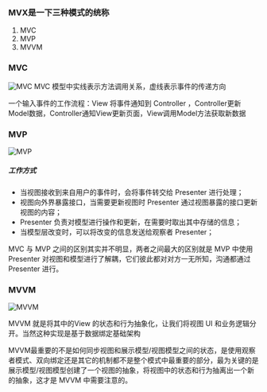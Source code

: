 ### MVX是一下三种模式的统称
1. MVC
2. MVP
3. MVVM

### MVC
![MVC](https://www.runoob.com/wp-content/uploads/2014/08/1200px-ModelViewControllerDiagram2.svg_.png)
MVC 模型中实线表示方法调用关系，虚线表示事件的传递方向

一个输入事件的工作流程：View 将事件通知到 Controller ，Controller更新Model数据，Controller通知View更新页面，View调用Model方法获取新数据
### MVP
![MVP](https://upload-images.jianshu.io/upload_images/1975281-cae21f226c748448.jpg?imageMogr2/auto-orient/strip|imageView2/2/w/1200/format/webp)

##### 工作方式
* 当视图接收到来自用户的事件时，会将事件转交给 Presenter 进行处理；
* 视图向外界暴露接口，当需要更新视图时 Presenter 通过视图暴露的接口更新视图的内容；
* Presenter 负责对模型进行操作和更新，在需要时取出其中存储的信息；
* 当模型层改变时，可以将改变的信息发送给观察者 Presenter；


MVC 与 MVP 之间的区别其实并不明显，两者之间最大的区别就是 MVP 中使用 Presenter 对视图和模型进行了解耦，它们彼此都对对方一无所知，沟通都通过 Presenter 进行。

### MVVM
![MVVM](https://upload-images.jianshu.io/upload_images/1975281-0f927ea02175ea30.jpg?imageMogr2/auto-orient/strip|imageView2/2/w/1200/format/webp)

MVVM 就是将其中的View 的状态和行为抽象化，让我们将视图 UI 和业务逻辑分开。当然这种实现是基于数据绑定基础架构

MVVM最重要的不是如何同步视图和展示模型/视图模型之间的状态，是使用观察者模式、双向绑定还是其它的机制都不是整个模式中最重要的部分，最为关键的是展示模型/视图模型创建了一个视图的抽象，将视图中的状态和行为抽离出一个新的抽象，这才是 MVVM 中需要注意的。
